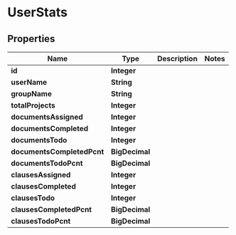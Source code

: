 

# UserStats


## Properties

Name | Type | Description | Notes
------------ | ------------- | ------------- | -------------
**id** | **Integer** |  | 
**userName** | **String** |  | 
**groupName** | **String** |  | 
**totalProjects** | **Integer** |  | 
**documentsAssigned** | **Integer** |  | 
**documentsCompleted** | **Integer** |  | 
**documentsTodo** | **Integer** |  | 
**documentsCompletedPcnt** | **BigDecimal** |  | 
**documentsTodoPcnt** | **BigDecimal** |  | 
**clausesAssigned** | **Integer** |  | 
**clausesCompleted** | **Integer** |  | 
**clausesTodo** | **Integer** |  | 
**clausesCompletedPcnt** | **BigDecimal** |  | 
**clausesTodoPcnt** | **BigDecimal** |  | 



